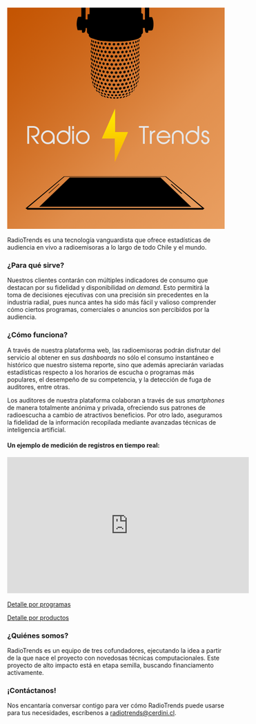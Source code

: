 ![portada](PortadaRT.png)

RadioTrends es una tecnología vanguardista que ofrece estadísticas de audiencia en vivo a radioemisoras a lo largo de todo Chile y el mundo.

### ¿Para qué sirve?
Nuestros clientes contarán con múltiples indicadores de consumo que destacan por su fidelidad y disponibilidad _on demand_. Esto permitirá la toma de decisiones ejecutivas con una precisión sin precedentes en la industria radial, pues nunca antes ha sido más fácil y valioso comprender cómo ciertos programas, comerciales o anuncios son percibidos por la audiencia.

### ¿Cómo funciona?

A través de nuestra plataforma web, las radioemisoras podrán disfrutar del servicio al obtener en sus _dashboards_ no sólo el consumo instantáneo e histórico que nuestro sistema reporte, sino que además apreciarán variadas estadísticas respecto a los horarios de escucha o programas más populares, el desempeño de su competencia, y la detección de fuga de auditores, entre otras. 

Los auditores de nuestra plataforma colaboran a través de sus _smartphones_ de manera totalmente anónima y privada, ofreciendo sus patrones de radioescucha a cambio de atractivos beneficios. Por otro lado, aseguramos la fidelidad de la información recopilada mediante avanzadas técnicas de inteligencia artificial.

#### Un ejemplo de medición de registros en tiempo real:

<iframe width="560" height="315" src="https://www.youtube.com/embed/f4TxrZv_kKs" frameborder="0" allow="accelerometer; autoplay; encrypted-media; gyroscope; picture-in-picture" allowfullscreen></iframe>

[Detalle por programas](https://raw.githubusercontent.com/RadioTrends/RadioTrends.github.io/master/s1.png)

[Detalle por productos](https://raw.githubusercontent.com/RadioTrends/RadioTrends.github.io/master/s2.png)

### ¿Quiénes somos?
RadioTrends es un equipo de tres cofundadores, ejecutando la idea a partir de la que nace el proyecto con novedosas técnicas computacionales. Este proyecto de alto impacto está en etapa semilla, buscando financiamento activamente.

### ¡Contáctanos!

Nos encantaría conversar contigo para ver cómo RadioTrends puede usarse para tus necesidades, escríbenos a [radiotrends@cerdini.cl](mailto:radiotrends@cerdini.cl).
